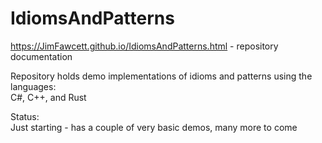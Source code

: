 # IdiomsAndPatterns
  https://JimFawcett.github.io/IdiomsAndPatterns.html  - repository documentation

Repository holds demo implementations of idioms and patterns using the languages:<br />
C#, C++, and Rust

Status:<br>
Just starting - has a couple of very basic demos, many more to come  


